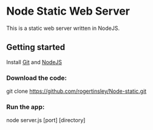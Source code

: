 Node Static Web Server
======================

This is a static web server written in NodeJS.

Getting started
---------------
Install [Git](https://help.github.com/articles/set-up-git) and [NodeJS](http://nodejs.org)

### Download the code:
git clone https://github.com/rogertinsley/Node-static.git

### Run the app:
node server.js [port] [directory]